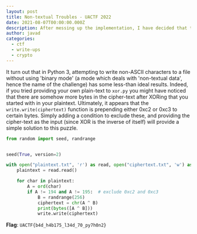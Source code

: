 ```yaml
---
layout: post
title: Non-textual Troubles - UACTF 2022
date: 2021-08-07T00:00:00.000Z
description: After messing up the implementation, I have decided that this is a feature and not a flaw.
author: javad
categories:
  - ctf
  - write-ups
  - crypto
---
```


It turn out that in Python 3, attempting to write non-ASCII characters to a file without using 'binary mode' (a mode which deals with 'non-textual data', hence the name of the challenge) has some less-than ideal results. Indeed, if you tried providing your own plain-text to `xor.py` you might have noticed that there are somehow more bytes in the cipher-text after XORing that you started with in your plaintext. Ultimately, it appears that the `write.write(ciphertext)` function is prepending either 0xc2 or 0xc3 to certain bytes. Simply adding a condition to exclude these, and providing the cipher-text as the input (since XOR is the inverse of itself) will provide a simple solution to this puzzle.

```py
from random import seed, randrange


seed(True, version=2)

with open("plaintext.txt", 'r') as read, open("ciphertext.txt", 'w') as write:
    plaintext = read.read()

    for char in plaintext:
        A = ord(char)
        if A != 194 and A != 195:  # exclude 0xc2 and 0xc3
            B = randrange(256)
            ciphertext = chr(A ^ B)
            print(bytes([A ^ B]))
            write.write(ciphertext)
```

**Flag**: `UACTF{b4d_h4b175_l34d_70_py7h0n2}`
